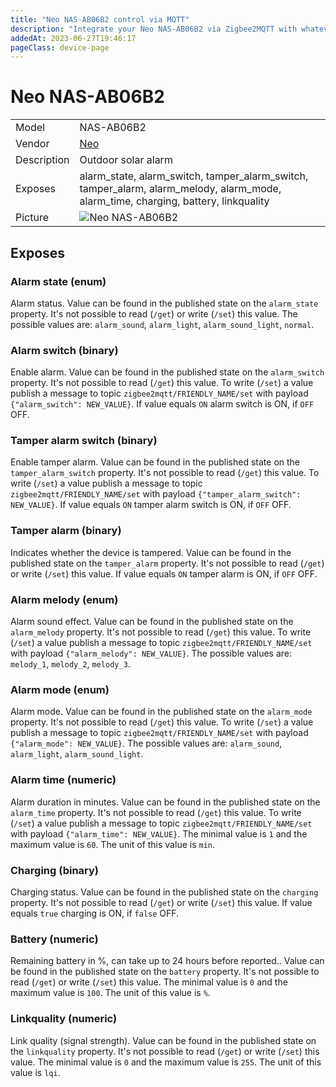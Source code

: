 ```yaml
---
title: "Neo NAS-AB06B2 control via MQTT"
description: "Integrate your Neo NAS-AB06B2 via Zigbee2MQTT with whatever smart home infrastructure you are using without the vendor's bridge or gateway."
addedAt: 2023-06-27T19:46:17
pageClass: device-page
---
```


<!-- !!!! -->
<!-- ATTENTION: This file is auto-generated through docgen! -->
<!-- You can only edit the "Notes"-Section between the two comment lines "Notes BEGIN" and "Notes END". -->
<!-- Do not use h1 or h2 heading within "## Notes"-Section. -->
<!-- !!!! -->

# Neo NAS-AB06B2

|     |     |
|-----|-----|
| Model | NAS-AB06B2  |
| Vendor  | [Neo](/supported-devices/#v=Neo)  |
| Description | Outdoor solar alarm |
| Exposes | alarm_state, alarm_switch, tamper_alarm_switch, tamper_alarm, alarm_melody, alarm_mode, alarm_time, charging, battery, linkquality |
| Picture | ![Neo NAS-AB06B2](https://www.zigbee2mqtt.io/images/devices/NAS-AB06B2.jpg) |


<!-- Notes BEGIN: You can edit here. Add "## Notes" headline if not already present. -->


<!-- Notes END: Do not edit below this line -->




## Exposes

### Alarm state (enum)
Alarm status.
Value can be found in the published state on the `alarm_state` property.
It's not possible to read (`/get`) or write (`/set`) this value.
The possible values are: `alarm_sound`, `alarm_light`, `alarm_sound_light`, `normal`.

### Alarm switch (binary)
Enable alarm.
Value can be found in the published state on the `alarm_switch` property.
It's not possible to read (`/get`) this value.
To write (`/set`) a value publish a message to topic `zigbee2mqtt/FRIENDLY_NAME/set` with payload `{"alarm_switch": NEW_VALUE}`.
If value equals `ON` alarm switch is ON, if `OFF` OFF.

### Tamper alarm switch (binary)
Enable tamper alarm.
Value can be found in the published state on the `tamper_alarm_switch` property.
It's not possible to read (`/get`) this value.
To write (`/set`) a value publish a message to topic `zigbee2mqtt/FRIENDLY_NAME/set` with payload `{"tamper_alarm_switch": NEW_VALUE}`.
If value equals `ON` tamper alarm switch is ON, if `OFF` OFF.

### Tamper alarm (binary)
Indicates whether the device is tampered.
Value can be found in the published state on the `tamper_alarm` property.
It's not possible to read (`/get`) or write (`/set`) this value.
If value equals `ON` tamper alarm is ON, if `OFF` OFF.

### Alarm melody (enum)
Alarm sound effect.
Value can be found in the published state on the `alarm_melody` property.
It's not possible to read (`/get`) this value.
To write (`/set`) a value publish a message to topic `zigbee2mqtt/FRIENDLY_NAME/set` with payload `{"alarm_melody": NEW_VALUE}`.
The possible values are: `melody_1`, `melody_2`, `melody_3`.

### Alarm mode (enum)
Alarm mode.
Value can be found in the published state on the `alarm_mode` property.
It's not possible to read (`/get`) this value.
To write (`/set`) a value publish a message to topic `zigbee2mqtt/FRIENDLY_NAME/set` with payload `{"alarm_mode": NEW_VALUE}`.
The possible values are: `alarm_sound`, `alarm_light`, `alarm_sound_light`.

### Alarm time (numeric)
Alarm duration in minutes.
Value can be found in the published state on the `alarm_time` property.
It's not possible to read (`/get`) this value.
To write (`/set`) a value publish a message to topic `zigbee2mqtt/FRIENDLY_NAME/set` with payload `{"alarm_time": NEW_VALUE}`.
The minimal value is `1` and the maximum value is `60`.
The unit of this value is `min`.

### Charging (binary)
Charging status.
Value can be found in the published state on the `charging` property.
It's not possible to read (`/get`) or write (`/set`) this value.
If value equals `true` charging is ON, if `false` OFF.

### Battery (numeric)
Remaining battery in %, can take up to 24 hours before reported..
Value can be found in the published state on the `battery` property.
It's not possible to read (`/get`) or write (`/set`) this value.
The minimal value is `0` and the maximum value is `100`.
The unit of this value is `%`.

### Linkquality (numeric)
Link quality (signal strength).
Value can be found in the published state on the `linkquality` property.
It's not possible to read (`/get`) or write (`/set`) this value.
The minimal value is `0` and the maximum value is `255`.
The unit of this value is `lqi`.

